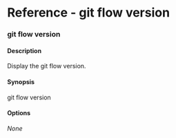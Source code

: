 # Reference - git flow version

### git flow version

#### Description
Display the git flow version.

#### Synopsis
git flow version

#### Options
_None_
